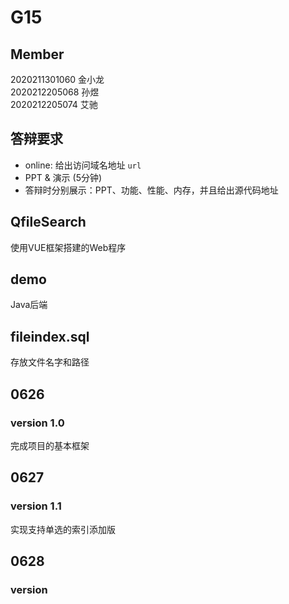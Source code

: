 # G15
  
## Member  
2020211301060 金小龙  
2020212205068 孙煜  
2020212205074 艾驰  

## 答辩要求
- online: 给出访问域名地址 `url`   
- PPT & 演示 (5分钟)  
- 答辩时分别展示：PPT、功能、性能、内存，并且给出源代码地址  
 
## QfileSearch
使用VUE框架搭建的Web程序  
## demo
Java后端  
## fileindex.sql
存放文件名字和路径    
  
## 0626
### version 1.0
完成项目的基本框架
    
## 0627
### version 1.1
实现支持单选的索引添加版

## 0628
### version 
